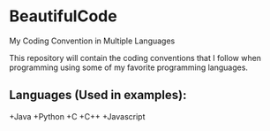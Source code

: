 # BeautifulCode
My Coding Convention in Multiple Languages

This repository will contain the coding conventions that I follow when programming using some of my favorite programming  languages.

Languages (Used in examples):
------------------------------
+Java
+Python
+C
+C++
+Javascript





